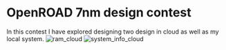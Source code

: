 
# OpenROAD 7nm design contest
In this contest I have explored designing two design in cloud as well as my local system.
![ram_cloud](https://user-images.githubusercontent.com/63381455/229134991-db514653-d293-4b4c-a330-44f4888d8140.png)
![system_info_cloud](https://user-images.githubusercontent.com/63381455/229135007-6476c3c8-128a-4450-81cd-0f5940c60929.png)
